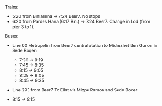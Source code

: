Trains:

* 5:20 from Biniamina -> 7:24 Beer7. No stops
* 6:20 from Pardes Hana (6:17 Bin.) -> 7:24 Beer7. Change in Lod (from pier 3 to 1).

Buses:

* Line 60 Metropolin from Beer7 central station to Midreshet Ben Gurion in Sede Boqer:
  * 7:30 -> 8:19
  * 7:45 -> 8:35
  * 8:15 -> 9:05
  * 8:25 -> 9:05
  * 8:45 -> 9:35

* Line 293 from Beer7 To Eilat via Mizpe Ramon and Sede Boqer
 * 8:15 -> 9:15
